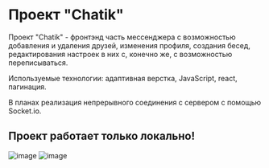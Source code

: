# Проект "Chatik"

Проект "Chatik" - фронтэнд часть мессенджера с возможностью добавления и удаления друзей, изменения профиля, создания бесед, редактирования настроек в них с, конечно же, с возможностью переписываться.

Используемые технологии: адаптивная верстка, JavaScript, react, пагинация.

В планах реализация непрерывного соединения с сервером с помощью Socket.io.

## Проект работает только локально!
![image](https://github.com/Agregati4/Chatik/assets/117747237/ce134d55-5f62-4f3e-981f-eebe49bc61fb)
![image](https://github.com/Agregati4/Chatik/assets/117747237/6b784604-bcaa-42db-9f4a-10a9953de20d)
